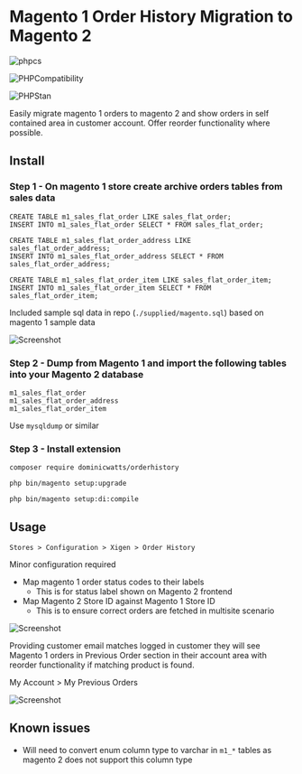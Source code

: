 # Magento 1 Order History Migration to Magento 2

![phpcs](https://github.com/DominicWatts/OrderHistory/workflows/phpcs/badge.svg)

![PHPCompatibility](https://github.com/DominicWatts/OrderHistory/workflows/PHPCompatibility/badge.svg)

![PHPStan](https://github.com/DominicWatts/OrderHistory/workflows/PHPStan/badge.svg)

Easily migrate magento 1 orders to magento 2 and show orders in self contained area in customer account. Offer reorder functionality where possible.

## Install

### Step 1 - On magento 1 store create archive orders tables from sales data

    CREATE TABLE m1_sales_flat_order LIKE sales_flat_order; 
    INSERT INTO m1_sales_flat_order SELECT * FROM sales_flat_order;

    CREATE TABLE m1_sales_flat_order_address LIKE sales_flat_order_address; 
    INSERT INTO m1_sales_flat_order_address SELECT * FROM sales_flat_order_address;

    CREATE TABLE m1_sales_flat_order_item LIKE sales_flat_order_item; 
    INSERT INTO m1_sales_flat_order_item SELECT * FROM sales_flat_order_item;

Included sample sql data in repo (`./supplied/magento.sql`) based on magento 1 sample data

![Screenshot](https://i.snipboard.io/ybitXp.jpg)

### Step 2 - Dump from Magento 1 and import the following tables into your Magento 2 database

    m1_sales_flat_order
    m1_sales_flat_order_address
    m1_sales_flat_order_item

Use `mysqldump` or similar

### Step 3 - Install extension

`composer require dominicwatts/orderhistory`

`php bin/magento setup:upgrade`

`php bin/magento setup:di:compile`

## Usage

    Stores > Configuration > Xigen > Order History

Minor configuration required
  - Map magento 1 order status codes to their labels
    - This is for status label shown on Magento 2 frontend
  - Map Magento 2 Store ID against Magento 1 Store ID
    - This is to ensure correct orders are fetched in multisite scenario

![Screenshot](https://i.snipboard.io/QSYDuo.jpg)

Providing customer email matches logged in customer they will see Magento 1 orders in Previous Order section in their account area with reorder functionality if matching product is found.

My Account > My Previous Orders

![Screenshot](https://i.snipboard.io/F6bYvH.jpg)

## Known issues

  - Will need to convert enum column type to varchar in `m1_*` tables as magento 2 does not support this column type
